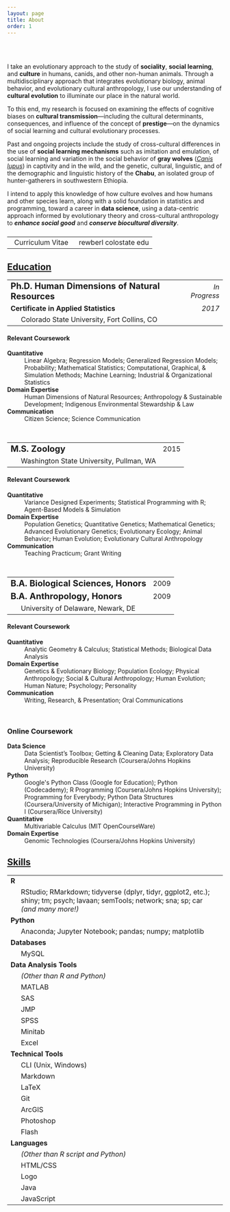 ```yaml
---
layout: page
title: About
order: 1
---
```

<!-- Source: https://www.randomsnippets.com/2011/04/10/how-to-hide-show-or-toggle-your-div-with-jquery/ -->
<script type="text/javascript" src="https://ajax.googleapis.com/ajax/libs/jquery/1.4.4/jquery.min.js"></script>
<script type="text/javascript">
function show(block) {
     $('.boxes').each(function(index) {
          if ($(this).attr("id") == block) {
               $(this).show(400);
          }
          else {
               $(this).hide(350);
          }
     });
}
function hide(block) {
     $('.boxes').hide(350);
}
</script>

<br>

<div class="circular200 fa-pull-left" style="background-image: url(/public/img/profile_small.jpg); margin: 0rem 2rem 2rem 0rem;"></div>
<p>I take an evolutionary approach to the study of <strong>sociality</strong>, <strong>social learning</strong>, and <strong>culture</strong> in humans, canids, and other non-human animals. Through a multidisciplinary approach that integrates evolutionary biology, animal behavior, and evolutionary cultural anthropology, I use our understanding of <strong>cultural evolution</strong> to illuminate our place in the natural world.</p>
<p>To this end, my research is focused on examining the effects of cognitive biases on <strong>cultural transmission</strong>&mdash;including the cultural determinants, consequences, and influence of the concept of <strong>prestige</strong>&mdash;on the dynamics of social learning and cultural evolutionary processes.</p>
<p>Past and ongoing projects include the study of cross-cultural differences in the use of <strong>social learning mechanisms</strong> such as imitation and emulation, of social learning and variation in the social behavior of <strong>gray wolves</strong> (<a href="https://eol.org/pages/328607/overview" target="_blank"><em>Canis lupus</em></a>) in captivity and in the wild, and the genetic, cultural, linguistic, and of the demographic and linguistic history of the <strong>Chabu</strong>, an isolated group of hunter-gatherers in southwestern Ethiopia.</p>
<p>I intend to apply this knowledge of how culture evolves and how humans and other species learn, along with a solid foundation in statistics and programming, toward a career in <strong>data science</strong>, using a data-centric approach informed by evolutionary theory and cross-cultural anthropology to <strong><em>enhance social good</em></strong> and <strong><em>conserve biocultural diversity</em></strong>.</p>

<table style="margin: 1.5rem 0rem;">
<tr>
<td style="text-align: left;"><a href="/public/pdf/rewberl_cv.pdf" target="_blank"><i class="far fa-file-pdf-o fa-lg"></i></a>
&nbsp;&nbsp;Curriculum Vitae</td>
<td style="text-align: right;"><a href="email.me" rel="nofollow" onclick="this.href='mailto:' + 'rewberl' + '@' + 'colostate' + '.' + 'edu'"><i class="far fa-envelope fa-lg"></i></a>
&nbsp;&nbsp;rewberl <span class="avoidwrap"><i class="fas fa-at"></i> colostate <i class="fas fa-circle"></i> edu</span></td>
</tr>
</table>

## <a id="education-btn" href="javascript:show('boxes1');">Education</a><a id="education-open" href="javascript:show('boxes1');"><i class="far fa-caret-square-down" style="float: right;"></i></a>

<div class="boxes" id="boxes1" markdown="block">
<table>
<tr><td><strong style="font-size: 1.25rem;">Ph.D. Human Dimensions of Natural Resources</strong></td><td style="text-align: right;"><span class="avoidwrap"><em>In Progress</em></span></td></tr>
<tr><td><strong style="font-size: 1rem;">Certificate in Applied Statistics</strong></td><td style="text-align: right;"><span class="avoidwrap"><em>2017</em></span></td></tr>
<tr><td style="padding-left: 2rem;">Colorado State University, Fort Collins, CO</td><td></td></tr>
</table>

<h4>Relevant Coursework</h4>
<dl>
<dt><strong>Quantitative</strong></dt>
<dd>Linear Algebra; Regression Models; Generalized Regression Models; Probability; Mathematical Statistics; Computational, Graphical, & Simulation Methods; Machine Learning; Industrial & Organizational Statistics</dd>
<dt><strong>Domain Expertise</strong></dt>
<dd>Human Dimensions of Natural Resources; Anthropology & Sustainable Development; Indigenous Environmental Stewardship & Law</dd>
<dt><strong>Communication</strong></dt>
<dd>Citizen Science; Science Communication</dd>
</dl>


<br>
<table>
<tr><td><strong style="font-size: 1.25rem;">M.S. Zoology</strong></td><td style="text-align: right;">2015</td></tr>
<tr><td style="padding-left: 2rem;">Washington State University, Pullman, WA</td><td></td></tr>
</table>

<h4>Relevant Coursework</h4>
<dl>
<dt><strong>Quantitative</strong></dt>
<dd>Variance Designed Experiments; Statistical Programming with R; Agent-Based Models & Simulation</dd>
<dt><strong>Domain Expertise</strong></dt>
<dd>Population Genetics; Quantitative Genetics; Mathematical Genetics; Advanced Evolutionary Genetics; Evolutionary Ecology; Animal Behavior; Human Evolution; Evolutionary Cultural Anthropology</dd>
<dt><strong>Communication</strong></dt>
<dd>Teaching Practicum; Grant Writing</dd>
</dl>


<br>
<table>
<tr><td><strong style="font-size: 1.25rem;">B.A. Biological Sciences, Honors</strong></td><td style="text-align: right;">2009</td></tr>
<tr><td><strong style="font-size: 1.25rem;">B.A. Anthropology, Honors</strong></td><td style="text-align: right;">2009</td></tr>
<tr><td style="padding-left: 2rem;">University of Delaware, Newark, DE</td><td></td></tr>
</table>

<h4>Relevant Coursework</h4>
<dl>
<dt><strong>Quantitative</strong></dt>
<dd>Analytic Geometry & Calculus; Statistical Methods; Biological Data Analysis</dd>
<dt><strong>Domain Expertise</strong></dt>
<dd>Genetics & Evolutionary Biology; Population Ecology; Physical Anthropology; Social & Cultural Anthropology; Human Evolution; Human Nature; Psychology; Personality</dd>
<dt><strong>Communication</strong></dt>
<dd>Writing, Research, & Presentation; Oral Communications</dd>
</dl>


<br>
<h3>Online Coursework</h3>
<dl>
<dt><strong>Data Science</strong></dt>
<dd>Data Scientist’s Toolbox; Getting & Cleaning Data; Exploratory Data Analysis; Reproducible Research (Coursera/Johns Hopkins University)</dd>
<dt><strong>Python</strong></dt>
<dd>Google's Python Class (Google for Education); Python (Codecademy); R Programming (Coursera/Johns Hopkins University); Programming for Everybody; Python Data Structures (Coursera/University of Michigan); Interactive Programming in Python I (Coursera/Rice University)</dd>
<dt><strong>Quantitative</strong></dt>
<dd>Multivariable Calculus (MIT OpenCourseWare)</dd>
<dt><strong>Domain Expertise</strong></dt>
<dd>Genomic Technologies (Coursera/Johns Hopkins University)</dd>
</dl>

<a id="education-close" href="javascript:hide('boxes1');"><i class="far fa-caret-square-up" style="float: right; font-size: 1.5rem; margin-bottom: .5rem;"></i></a>
</div>



## <a id="skills-btn" href="javascript:show('boxes2');">Skills</a><a id="skills-open" href="javascript:show('boxes2');"><i class="far fa-caret-square-down" style="float: right;"></i></a>

<div class="boxes" id="boxes2" markdown="block">

<table>
<tr><td><strong>R</strong></td><td style="text-align: right;"><span class="fa-stack fa-1x" style="margin: -8px; top: -2px;"><i class="fas fa-star fa-stack-1x"></i></span><span class="fa-stack fa-1x" style="margin: -8px; top: -2px;"><i class="fas fa-star fa-stack-1x"></i></span><span class="fa-stack fa-1x" style="margin: -8px; top: -2px;"><i class="fas fa-star fa-stack-1x"></i></span></td></tr>
<tr><td colspan="2" style="padding-left: 2rem;">RStudio; RMarkdown; tidyverse (dplyr, tidyr, ggplot2, etc.); shiny; tm; psych; lavaan; semTools; network; sna; sp; car <em>(and many more!)</em></td></tr>
<tr><td><strong>Python</strong></td><td style="text-align: right;"><span class="fa-stack fa-1x" style="margin: -8px; top: -2px;"><i class="fas fa-star fa-stack-1x"></i></span><span class="fa-stack fa-1x" style="margin: -8px; top: -2px;"><i class="fas fa-star fa-stack-1x"></i></span><span class="fa-stack fa-1x" style="margin: -8px; top: -2px;"><i class="far fa-star fa-stack-1x"></i></span></td></tr>
<tr><td colspan="2" style="padding-left: 2rem;">Anaconda; Jupyter Notebook; pandas; numpy; matplotlib</td></tr>
<tr><td><strong>Databases</strong></td><td style="text-align: right;"><span class="fa-stack fa-1x" style="margin: -8px; top: -2px;"><i class="fas fa-star fa-stack-1x"></i></span><span class="fa-stack fa-1x" style="margin: -8px; top: -2px;"><i class="far fa-star fa-stack-1x"></i></span><span class="fa-stack fa-1x" style="margin: -8px; top: -2px;"><i class="far fa-star fa-stack-1x"></i></span></td></tr>
<tr><td colspan="2" style="padding-left: 2rem;">MySQL</td></tr>
<tr><td colspan="2"><strong>Data Analysis Tools</strong></td></tr>
<tr><td style="padding-left: 2rem;"><em>(Other than R and Python)</em></td><td style="text-align: right;"></td></tr>
<tr><td style="padding-left: 2rem;">MATLAB</td><td style="text-align: right;"><span class="fa-stack fa-1x" style="margin: -8px; top: -2px;"><i class="fas fa-star fa-stack-1x"></i></span><span class="fa-stack fa-1x" style="margin: -8px; top: -2px;"><i class="far fa-star fa-stack-1x"></i><i class="fas fa-star-half fa-stack-1x"></i></span><span class="fa-stack fa-1x" style="margin: -8px; top: -2px;"><i class="far fa-star fa-stack-1x"></i></span></td></tr>
<tr><td style="padding-left: 2rem;">SAS</td><td style="text-align: right;"><span class="fa-stack fa-1x" style="margin: -8px; top: -2px;"><i class="fas fa-star fa-stack-1x"></i></span><span class="fa-stack fa-1x" style="margin: -8px; top: -2px;"><i class="far fa-star fa-stack-1x"></i><i class="fas fa-star-half fa-stack-1x"></i></span><span class="fa-stack fa-1x" style="margin: -8px; top: -2px;"><i class="far fa-star fa-stack-1x"></i></span></td></tr>
<tr><td style="padding-left: 2rem;">JMP</td><td style="text-align: right;"><span class="fa-stack fa-1x" style="margin: -8px; top: -2px;"><i class="fas fa-star fa-stack-1x"></i></span><span class="fa-stack fa-1x" style="margin: -8px; top: -2px;"><i class="far fa-star fa-stack-1x"></i><i class="fas fa-star-half fa-stack-1x"></i></span><span class="fa-stack fa-1x" style="margin: -8px; top: -2px;"><i class="far fa-star fa-stack-1x"></i></span></td></tr>
<tr><td style="padding-left: 2rem;">SPSS</td><td style="text-align: right;"><span class="fa-stack fa-1x" style="margin: -8px; top: -2px;"><i class="fas fa-star fa-stack-1x"></i></span><span class="fa-stack fa-1x" style="margin: -8px; top: -2px;"><i class="far fa-star fa-stack-1x"></i><i class="fas fa-star-half fa-stack-1x"></i></span><span class="fa-stack fa-1x" style="margin: -8px; top: -2px;"><i class="far fa-star fa-stack-1x"></i></span></td></tr>
<tr><td style="padding-left: 2rem;">Minitab</td><td style="text-align: right;"><span class="fa-stack fa-1x" style="margin: -8px; top: -2px;"><i class="fas fa-star fa-stack-1x"></i></span><span class="fa-stack fa-1x" style="margin: -8px; top: -2px;"><i class="far fa-star fa-stack-1x"></i><i class="fas fa-star-half fa-stack-1x"></i></span><span class="fa-stack fa-1x" style="margin: -8px; top: -2px;"><i class="far fa-star fa-stack-1x"></i></span></td></tr>
<tr><td style="padding-left: 2rem;">Excel</td><td style="text-align: right;"><span class="fa-stack fa-1x" style="margin: -8px; top: -2px;"><i class="fas fa-star fa-stack-1x"></i></span><span class="fa-stack fa-1x" style="margin: -8px; top: -2px;"><i class="fas fa-star fa-stack-1x"></i></span><span class="fa-stack fa-1x" style="margin: -8px; top: -2px;"><i class="far fa-star fa-stack-1x"></i><i class="fas fa-star-half fa-stack-1x"></i></span></td></tr>
<tr><td colspan="2"><strong>Technical Tools</strong></td></tr>
<tr><td style="padding-left: 2rem;">CLI (Unix, Windows)</td><td style="text-align: right;"><span class="fa-stack fa-1x" style="margin: -8px; top: -2px;"><i class="fas fa-star fa-stack-1x"></i></span><span class="fa-stack fa-1x" style="margin: -8px; top: -2px;"><i class="fas fa-star fa-stack-1x"></i></span><span class="fa-stack fa-1x" style="margin: -8px; top: -2px;"><i class="far fa-star fa-stack-1x"></i></span></td></tr>
<tr><td style="padding-left: 2rem;">Markdown</td><td style="text-align: right;"><span class="fa-stack fa-1x" style="margin: -8px; top: -2px;"><i class="fas fa-star fa-stack-1x"></i></span><span class="fa-stack fa-1x" style="margin: -8px; top: -2px;"><i class="fas fa-star fa-stack-1x"></i></span><span class="fa-stack fa-1x" style="margin: -8px; top: -2px;"><i class="far fa-star fa-stack-1x"></i><i class="fas fa-star-half fa-stack-1x"></i></span></td></tr>
<tr><td style="padding-left: 2rem;">LaTeX</td><td style="text-align: right;"><span class="fa-stack fa-1x" style="margin: -8px; top: -2px;"><i class="fas fa-star fa-stack-1x"></i></span><span class="fa-stack fa-1x" style="margin: -8px; top: -2px;"><i class="fas fa-star fa-stack-1x"></i></span><span class="fa-stack fa-1x" style="margin: -8px; top: -2px;"><i class="far fa-star fa-stack-1x"></i></span></td></tr>
<tr><td style="padding-left: 2rem;">Git</td><td style="text-align: right;"><span class="fa-stack fa-1x" style="margin: -8px; top: -2px;"><i class="fas fa-star fa-stack-1x"></i></span><span class="fa-stack fa-1x" style="margin: -8px; top: -2px;"><i class="fas fa-star fa-stack-1x"></i></span><span class="fa-stack fa-1x" style="margin: -8px; top: -2px;"><i class="far fa-star fa-stack-1x"></i></span></td></tr>
<tr><td style="padding-left: 2rem;">ArcGIS</td><td style="text-align: right;"><span class="fa-stack fa-1x" style="margin: -8px; top: -2px;"><i class="fas fa-star fa-stack-1x"></i></span><span class="fa-stack fa-1x" style="margin: -8px; top: -2px;"><i class="fas fa-star fa-stack-1x"></i></span><span class="fa-stack fa-1x" style="margin: -8px; top: -2px;"><i class="far fa-star fa-stack-1x"></i></span></td></tr>
<tr><td style="padding-left: 2rem;">Photoshop</td><td style="text-align: right;"><span class="fa-stack fa-1x" style="margin: -8px; top: -2px;"><i class="fas fa-star fa-stack-1x"></i></span><span class="fa-stack fa-1x" style="margin: -8px; top: -2px;"><i class="fas fa-star fa-stack-1x"></i></span><span class="fa-stack fa-1x" style="margin: -8px; top: -2px;"><i class="fas fa-star fa-stack-1x"></i></span></td></tr>
<tr><td style="padding-left: 2rem;">Flash</td><td style="text-align: right;"><span class="fa-stack fa-1x" style="margin: -8px; top: -2px;"><i class="fas fa-star fa-stack-1x"></i></span><span class="fa-stack fa-1x" style="margin: -8px; top: -2px;"><i class="far fa-star fa-stack-1x"></i><i class="fas fa-star-half fa-stack-1x"></i></span><span class="fa-stack fa-1x" style="margin: -8px; top: -2px;"><i class="far fa-star fa-stack-1x"></i></span></td></tr>
<tr><td colspan="2"><strong>Languages</strong></td></tr>
<tr><td style="padding-left: 2rem;"><em>(Other than R script and Python)</em></td><td style="text-align: right;"></td></tr>
<tr><td style="padding-left: 2rem;">HTML/CSS</td><td style="text-align: right;"><span class="fa-stack fa-1x" style="margin: -8px; top: -2px;"><i class="fas fa-star fa-stack-1x"></i></span><span class="fa-stack fa-1x" style="margin: -8px; top: -2px;"><i class="fas fa-star fa-stack-1x"></i></span><span class="fa-stack fa-1x" style="margin: -8px; top: -2px;"><i class="fas fa-star fa-stack-1x"></i></span></td></tr>
<tr><td style="padding-left: 2rem;">Logo</td><td style="text-align: right;"><span class="fa-stack fa-1x" style="margin: -8px; top: -2px;"><i class="fas fa-star fa-stack-1x"></i></span><span class="fa-stack fa-1x" style="margin: -8px; top: -2px;"><i class="fas fa-star fa-stack-1x"></i></span><span class="fa-stack fa-1x" style="margin: -8px; top: -2px;"><i class="fas fa-star fa-stack-1x"></i></span></td></tr>
<tr><td style="padding-left: 2rem;">Java</td><td style="text-align: right;"><span class="fa-stack fa-1x" style="margin: -8px; top: -2px;"><i class="fas fa-star fa-stack-1x"></i></span><span class="fa-stack fa-1x" style="margin: -8px; top: -2px;"><i class="far fa-star fa-stack-1x"></i></span><span class="fa-stack fa-1x" style="margin: -8px; top: -2px;"><i class="far fa-star fa-stack-1x"></i></span></td></tr>
<tr><td style="padding-left: 2rem;">JavaScript</td><td style="text-align: right;"><span class="fa-stack fa-1x" style="margin: -8px; top: -2px;"><i class="fas fa-star fa-stack-1x"></i></span><span class="fa-stack fa-1x" style="margin: -8px; top: -2px;"><i class="far fa-star fa-stack-1x"></i></span><span class="fa-stack fa-1x" style="margin: -8px; top: -2px;"><i class="far fa-star fa-stack-1x"></i></span></td></tr>
</table>

<!-- Add systematic key/legend for star meanings, e.g. basic functions, advanced tasks, "full-stack"? -->

<a id="skills-close" href="javascript:hide('boxes2');"><i class="far fa-caret-square-up" style="float: right; font-size: 1.5rem; margin-bottom: .5rem;"></i></a>
</div>


<!--
<a id="projects-btn" href="javascript:show('boxes3');"><h2>Projects</h2></a>

<div class="boxes" id="boxes3">

Biocultural Diversity in Ethiopia

</div>



Curriculum Vitae [icon]
-->
